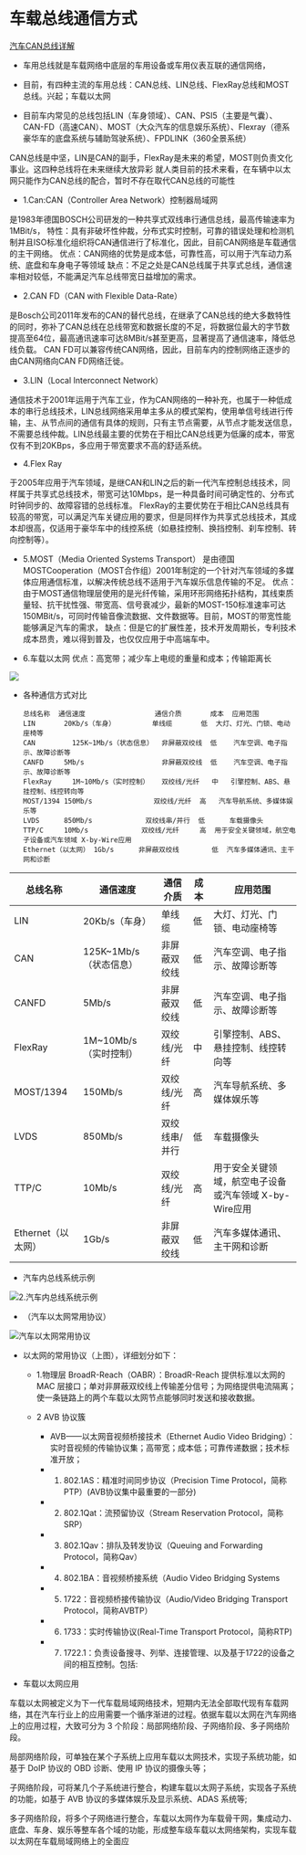 # 车载总线通信方式

[汽车CAN总线详解 ](https://www.cnblogs.com/qiche/p/10344423.html)

* 车用总线就是车载网络中底层的车用设备或车用仪表互联的通信网络，

* 目前，有四种主流的车用总线：CAN总线、LIN总线、FlexRay总线和MOST总线。兴起；车载以太网

* 目前车内常见的总线包括LIN（车身领域）、CAN、PSI5（主要是气囊）、CAN-FD（高速CAN）、MOST（大众汽车的信息娱乐系统）、Flexray（德系豪华车的底盘系统与辅助驾驶系统）、FPDLINK（360全景系统）

CAN总线是中坚，LIN是CAN的副手，FlexRay是未来的希望，MOST则负责文化事业。这四种总线将在未来继续大放异彩
就人类目前的技术来看，在车辆中以太网只能作为CAN总线的配合，暂时不存在取代CAN总线的可能性

* 1.Can:CAN（Controller Area Network）控制器局域网

是1983年德国BOSCH公司研发的一种共享式双线串行通信总线，最高传输速率为1MBit/s，
特性：具有非破坏性仲裁，分布式实时控制，可靠的错误处理和检测机制并且ISO标准化组织将CAN通信进行了标准化，因此，目前CAN网络是车载通信的主干网络。
优点：CAN网络的优势是成本低，可靠性高，可以用于汽车动力系统、底盘和车身电子等领域
缺点：不足之处是CAN总线属于共享式总线，通信速率相对较低，不能满足汽车总线带宽日益增加的需求。

* 2.CAN FD（CAN with Flexible Data-Rate）

是Bosch公司2011年发布的CAN的替代总线，在继承了CAN总线的绝大多数特性的同时，弥补了CAN总线在总线带宽和数据长度的不足，将数据位最大的字节数提高至64位，最高通讯速率可达8MBit/s甚至更高，显著提高了通信速率，降低总线负载。
CAN FD可以兼容传统CAN网络，因此，目前车内的控制网络正逐步的由CAN网络向CAN FD网络迁徙。

* 3.LIN（Local Interconnect Network）

通信技术于2001年运用于汽车工业，作为CAN网络的一种补充，也属于一种低成本的串行总线技术，LIN总线网络采用单主多从的模式架构，使用单信号线进行传输，主、从节点间的通信有具体的规则，只有主节点需要，从节点才能发送信息，不需要总线仲裁。LIN总线最主要的优势在于相比CAN总线更为低廉的成本，带宽仅有不到20KBps，多应用于带宽要求不高的舒适系统。

* 4.Flex Ray

于2005年应用于汽车领域，是继CAN和LIN之后的新一代汽车控制总线技术，同样属于共享式总线技术，带宽可达10Mbps，是一种具备时间可确定性的、分布式时钟同步的、故障容错的总线标准。
FlexRay的主要优势在于相比CAN总线具有较高的带宽，可以满足汽车关键应用的要求，但是同样作为共享式总线技术，其成本却很高，仅适用于豪华车中的线控系统（如悬挂控制、换挡控制、刹车控制、转向控制等）。

* 5.MOST（Media Oriented Systems Transport）
是由德国MOSTCooperation（MOST合作组）2001年制定的一个针对汽车领域的多媒体应用通信标准，以解决传统总线不适用于汽车娱乐信息传输的不足。
优点：由于MOST通信物理层使用的是光纤传输，采用环形网络拓扑结构，其线束质量轻、抗干扰性强、带宽高、信号衰减少，最新的MOST-150标准速率可达150MBit/s，可同时传输音像流数据、文件数据等。目前，MOST的带宽性能能够满足汽车的需求，
缺点：但是它的扩展性差，技术开发周期长，专利技术成本昂贵，难以得到普及，也仅仅应用于中高端车中。

* 6.车载以太网
优点：高宽带；减少车上电缆的重量和成本；传输距离长

![](http://upload.semidata.info/sns.eefocus.com/freescale/article/media/2018/02/27/339807.png)


* 各种通信方式对比

      总线名称 	通信速度	             通信介质	    成本	应用范围
      LIN      	20Kb/s（车身）	       单线缆	     低	大灯、灯光、门锁、电动座椅等
      CAN   	  125K~1Mb/s（状态信息）	非屏蔽双绞线	低	 汽车空调、电子指示、故障诊断等
      CANFD	    5Mb/s	                非屏蔽双绞线	低	 汽车空调、电子指示、故障诊断等
      FlexRay	  1M~10Mb/s（实时控制）	双绞线/光纤	 中	 引擎控制、ABS、悬挂控制、线控转向等
      MOST/1394	150Mb/s	              双绞线/光纤  高	  汽车导航系统、多媒体娱乐等
      LVDS	    850Mb/s	            双绞线串/并行	 低  	车载摄像头
      TTP/C	    10Mb/s	           双绞线/光纤  	  高	 用于安全关键领域，航空电子设备或汽车领域 X-by-Wire应用
      Ethernet（以太网）	1Gb/s	   非屏蔽双绞线	     低	汽车多媒体通讯、主干网和诊断

|  总线名称 | 通信速度  |   通信介质 |	成本 |	应用范围  |
|  ----    | ----  | ----  | ----  | ----  |
| LIN      | 	20Kb/s（车身） | 单线缆	|低	|大灯、灯光、门锁、电动座椅等|
| CAN      | 125K~1Mb/s（状态信息）|非屏蔽双绞线	|低	|汽车空调、电子指示、故障诊断等|
| CANFD    |	    5Mb/s|	非屏蔽双绞线	|低|	汽车空调、电子指示、故障诊断等|
| FlexRay  |	  1M~10Mb/s（实时控制）|	双绞线/光纤	|中	|引擎控制、ABS、悬挂控制、线控转向等|
| MOST/1394|	150Mb/s	|双绞线/光纤|	高|	汽车导航系统、多媒体娱乐等|
| LVDS	|850Mb/s	|双绞线串/并行|	低	|车载摄像头|
| TTP/C	|10Mb/s|	双绞线/光纤|	高|	用于安全关键领域，航空电子设备或汽车领域 X-by-Wire应用|
| Ethernet（以太网）	|1Gb/s	|非屏蔽双绞线|	低	|汽车多媒体通讯、主干网和诊断|


* 汽车内总线系统示例

![2.汽车内总线系统示例](https://img2018.cnblogs.com/blog/1561911/201901/1561911-20190131223600556-1978170550.png)


* （汽车以太网常用协议）  

![汽车以太网常用协议](https://img-blog.csdnimg.cn/202005121543322.jpg?x-oss-process=image/watermark,type_ZmFuZ3poZW5naGVpdGk,shadow_10,text_aHR0cHM6Ly9ibG9nLmNzZG4ubmV0L20wXzQ3MzM0MDgw,size_16,color_FFFFFF,t_70)

* 以太网的常用协议（上图），详细划分如下：

  * 1.物理层 BroadR-Reach（OABR）：BroadR-Reach 提供标准以太网的 MAC 层接口；单对非屏蔽双绞线上传输差分信号；为网络提供电流隔离；使一条链路上的两个车载以太网节点能够同时发送和接收数据。

  * 2 AVB 协议簇 
  
    * AVB——以太网音视频桥接技术（Ethernet Audio Video Bridging）：实时音视频的传输协议集；高带宽；成本低；可靠传递数据；技术标准开放；
    * 1. 802.1AS：精准时间同步协议（Precision Time Protocol，简称PTP）(AVB协议集中最重要的一部分)
    * 2. 802.1Qat：流预留协议（Stream Reservation Protocol，简称SRP）
    * 3. 802.1Qav：排队及转发协议（Queuing and Forwarding Protocol，简称Qav）
    * 4. 802.1BA：音视频桥接系统（Audio Video Bridging Systems
    * 5. 1722：音视频桥接传输协议（Audio/Video Bridging Transport Protocol，简称AVBTP）
    * 6. 1733：实时传输协议(Real-Time Transport Protocol，简称RTP)
    * 7. 1722.1：负责设备搜寻、列举、连接管理、以及基于1722的设备之间的相互控制。包括:


* 车载以太网应用

车载以太网被定义为下一代车载局域网络技术，短期内无法全部取代现有车载网络，其在汽车行业上的应用需要一个循序渐进的过程。依据车载以太网在汽车网络上的应用过程，大致可分为 3 个阶段：局部网络阶段、子网络阶段、多子网络阶段。

局部网络阶段，可单独在某个子系统上应用车载以太网技术，实现子系统功能，如基于 DoIP 协议的 OBD 诊断、使用 IP 协议的摄像头等；

子网络阶段，可将某几个子系统进行整合，构建车载以太网子系统，实现各子系统的功能，如基于 AVB 协议的多媒体娱乐及显示系统、ADAS 系统等;

多子网络阶段，将多个子网络进行整合，车载以太网作为车载骨干网，集成动力、底盘、车身、娱乐等整车各个域的功能，形成整车级车载以太网络架构，实现车载以太网在车载局域网络上的全面应


